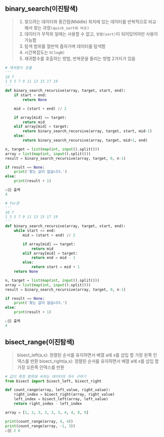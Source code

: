 ## binary_search(이진탐색)
> 1. 찾으려는 데이터와 중간점(Middle) 위치에 있는 데이터를 반복적으로 비교해서 찾는 과정`(quick_sort와 비슷)`
> 2. 데이터가 무작위 일때는 사용할 수 없고, `정렬(sort)`이 되어있어야만 사용이 가능함
> 3. 탐색 범위를 절반씩 좁혀가며 데이터를 탐색함
> 4. 시간복잡도는 `O(logN)`
> 5. 재귀함수를 호출하는 방법, 반복문을 돌리는 방법 2가지가 있음

```python
# 재귀함수 호출
'''
10 7
1 3 5 7 9 11 13 15 17 19
'''
def binary_search_recursive(array, target, start, end):
    if start > end:
        return None

    mid = (start + end) // 2

    if array[mid] == target:
        return mid
    elif array[mid] > target:
        return binary_search_recursive(array, target, start, mid-1)
    else:
        return binary_search_recursive(array, target, mid+1, end)

n, target = list(map(int, input().split()))
array = list(map(int, input().split()))
result = binary_search_recursive(array, target, 0, n-1)

if result == None:
    print('찾는 값이 없습니다.')
else:
    print(result + 1)

👉🏽 출력
4
```

```python
# for문
'''
10 7
1 3 5 7 9 11 13 15 17 19
'''
def binary_search_recursive(array, target, start, end):
    while start <= end:
        mid = (start + end) // 2

        if array[mid] == target:
            return mid
        elif array[mid] > target:
            return end = mid - 1
        else:
            return start = mid + 1
    return None

n, target = list(map(int, input().split()))
array = list(map(int, input().split()))
result = binary_search_recursive(array, target, 0, n-1)

if result == None:
    print('찾는 값이 없습니다.')
else:
    print(result + 1)

👉🏽 출력
4
```

## bisect_range(이진탐색)
> bisect_left(a,x): 정렬된 순서를 유지하면서 배열 a에 x를 삽입 할 가장 왼쪽 인덱스를 반환
> bisect_right(a,x): 정렬된 순서를 유지하면서 배열 a에 x를 삽입 할 가장 오른쪽 인덱스를 반환


```python
# 값이 특정 범위에 속하는 데이터의 개수 구하기
from bisect import bisect_left, bisect_right

def count_range(array, left_value, right_value):
    right_index = bisect_right(array, right_value)
    left_index = bisect_left(array, left_value)
    return right_index - left_index

array = [1, 2, 3, 3, 3, 3, 4, 4, 8, 9]

print(count_range(array, 4, 4))
print(count_range(array, -1, 3))
👉🏽 2 6
```